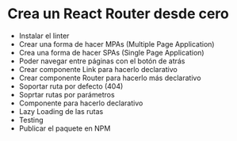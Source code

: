 # Crea un React Router desde cero

- Instalar el linter
- Crear una forma de hacer MPAs (Multiple Page Application)
- Crea una forma de hacer SPAs (Single Page Application)
- Poder navegar entre páginas con el botón de atrás
- Crear componente Link para hacerlo declarativo
- Crear componente Router para hacerlo más declarativo
- Soportar ruta por defecto (404)
- Soprtar rutas por parámetros
- Componente <Route /> para hacerlo declarativo
- Lazy Loading de las rutas
- Testing
- Publicar el paquete en NPM
